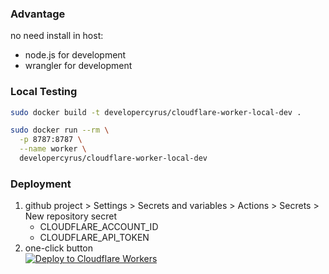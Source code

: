 ### Advantage
no need install in host:
- node.js for development
- wrangler for development

### Local Testing
```bash
sudo docker build -t developercyrus/cloudflare-worker-local-dev . 

sudo docker run --rm \
  -p 8787:8787 \
  --name worker \
  developercyrus/cloudflare-worker-local-dev
```

### Deployment
1. github project > Settings > Secrets and variables > Actions > Secrets > New repository secret
   - CLOUDFLARE_ACCOUNT_ID
   - CLOUDFLARE_API_TOKEN
2. one-click button<br>
[![Deploy to Cloudflare Workers](https://deploy.workers.cloudflare.com/button)](https://deploy.workers.cloudflare.com/?url=https://github.com/developercyrus/docker-cloudflare-worker-local-dev)
